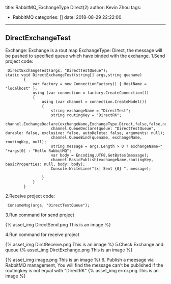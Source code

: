 title: RabbitMQ_ExchangeType Direct(2)
author: Kevin Zhou
tags:
  - RabbitMQ
categories: []
date: 2018-08-29 22:22:00
---
## DirectExchangeTest
Exchange: Exchange is a rout map
ExchangeType: Direct, the message will be pushed to specified queue which have binded with the exchange.
1.Send project code:
```Csharp
 DirectExchangeTest(args, "DirectTestQueue");
static void DirectExchangeTest(string[] args,string quename)
        {
            var factory = new ConnectionFactory() { HostName = "localhost" };
            using (var connection = factory.CreateConnection())
            {
                using (var channel = connection.CreateModel())
                {
                    string exchangeName = "DirectTest";
                    string routingKey = "DirectRK";
                    channel.ExchangeDeclare(exchangeName,ExchangeType.Direct,false,false,null);
                    channel.QueueDeclare(queue: "DirectTestQueue", durable: false, exclusive: false, autoDelete: false, arguments: null);
                    channel.QueueBind(quename, exchangeName, routingKey, null);
                    string message = args.Length > 0 ? exchangeName+" "+args[0] : "Hello RabbitMQ";
                    var body = Encoding.UTF8.GetBytes(message);
                    channel.BasicPublish(exchangeName,routingKey, basicProperties: null, body: body);
                    Console.WriteLine("[x] Sent {0} ", message);

                }
            }
        }
  ```
 2.Receive project code:
 ```Csharp
  ConsumeMsg(args, "DirectTestQueue");
 ```
 <!--more-->
 3.Run command for send project
 
 {% asset_img DirectSend.png This is an image %}
 
 4.Run command for receive project
 
 
 {% asset_img DirctReceive.png This is an image %}
 5.Check Exchange and queue
  {% asset_img DirctExchange.png This is an image %}
 
 {% asset_img image.png This is an image %}
6. Publish a meesage via RabbitMQ management,  You will find the message can't be  published if the routingkey is not equal with "DirectRK"
{% asset_img error.png This is an image %}
